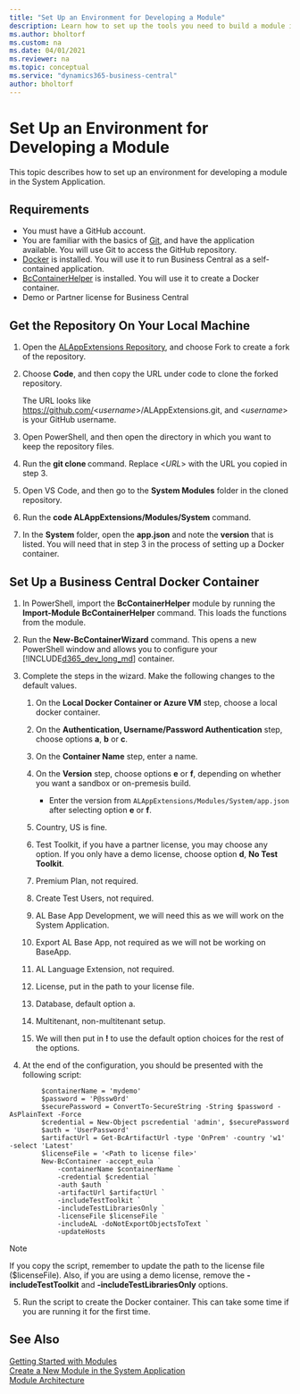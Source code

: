 ```yaml
---
title: "Set Up an Environment for Developing a Module"
description: Learn how to set up the tools you need to build a module in the System Applicaton.
ms.author: bholtorf
ms.custom: na
ms.date: 04/01/2021
ms.reviewer: na
ms.topic: conceptual
ms.service: "dynamics365-business-central"
author: bholtorf
---
```


# Set Up an Environment for Developing a Module
This topic describes how to set up an environment for developing a module in the System Application.

## Requirements

- You must have a GitHub account.
- You are familiar with the basics of [Git](https://git-scm.com/), and have the application available. You will use Git to access the GitHub repository.
- [Docker](https://www.docker.com/) is installed. You will use it to run Business Central as a self-contained application.
- [BcContainerHelper](https://www.powershellgallery.com/packages/BcContainerHelper/) is installed. You will use it to create a Docker container.
- Demo or Partner license for Business Central

## Get the Repository On Your Local Machine
1. Open the [ALAppExtensions Repository](https://github.com/microsoft/ALAppExtensions), and choose Fork to create a fork of the repository.
2. Choose **Code**, and then copy the URL under code to clone the forked repository. 

    The URL looks like https://github.com/<*username*\>/ALAppExtensions.git, and <*username*> is your GitHub username.
4. Open PowerShell, and then open the directory in which you want to keep the repository files.
5. Run the **git clone <URL>** command. Replace <*URL*> with the URL you copied in step 3.
6. Open VS Code, and then go to the **System Modules** folder in the cloned repository.
7. Run the **code ALAppExtensions/Modules/System** command.
8. In the **System** folder, open the **app.json** and note the **version** that is listed. You will need that in step 3 in the process of setting up a Docker container.

## Set Up a Business Central Docker Container
1. In PowerShell, import the **BcContainerHelper** module by running the **Import-Module BcContainerHelper** command. This loads the functions from the module. 
2. Run the **New-BcContainerWizard** command. This opens a new PowerShell window and allows you to configure your [!INCLUDE[d365_dev_long_md](includes/d365_dev_long_md.md)] container.
3. Complete the steps in the wizard. Make the following changes to the default values. 

    1. On the **Local Docker Container or Azure VM** step, choose a local docker container.
    2. On the **Authentication, Username/Password Authentication** step, choose options **a**, **b** or **c**.
    3. On the **Container Name** step, enter a name.
    4. On the **Version** step, choose options **e** or **f**, depending on whether you want a sandbox or on-premesis build.
    
        - Enter the version from `ALAppExtensions/Modules/System/app.json` after selecting option **e** or **f**.
    5. Country, US is fine.
    6. Test Toolkit, if you have a partner license, you may choose any option. If you only have a demo license, choose option **d**, **No Test Toolkit**. 
    7. Premium Plan, not required.
    8. Create Test Users, not required.
    9. AL Base App Development, we will need this as we will work on the System Application.
    10. Export AL Base App, not required as we will not be working on BaseApp.
    11. AL Language Extension, not required.
    12. License, put in the path to your license file.
    13. Database, default option a.
    14. Multitenant, non-multitenant setup.
    15. We will then put in **!** to use the default option choices for the rest of the options.
4. At the end of the configuration, you should be presented with the following script:

```
        $containerName = 'mydemo'
        $password = 'P@ssw0rd'
        $securePassword = ConvertTo-SecureString -String $password -AsPlainText -Force
        $credential = New-Object pscredential 'admin', $securePassword
        $auth = 'UserPassword'
        $artifactUrl = Get-BcArtifactUrl -type 'OnPrem' -country 'w1' -select 'Latest'
        $licenseFile = '<Path to license file>'
        New-BcContainer -accept_eula `
            -containerName $containerName `
            -credential $credential `
            -auth $auth `
            -artifactUrl $artifactUrl `
            -includeTestToolkit `
            -includeTestLibrariesOnly `
            -licenseFile $licenseFile `
            -includeAL -doNotExportObjectsToText `
            -updateHosts
```   
   > [!NOTE]
   > If you copy the script, remember to update the path to the license file ($licenseFile). Also, if you are using a demo license, remove the **-includeTestToolkit** and **-includeTestLibrariesOnly** options.
5. Run the script to create the Docker container. This can take some time if you are running it for the first time.

## See Also
[Getting Started with Modules](devenv-getting-started.md)  
[Create a New Module in the System Application](devenv-new-module.md)  
[Module Architecture](devenv-blueprint.md)  
